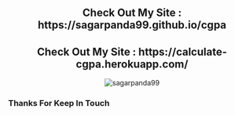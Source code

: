 <h2 align="center" >Check Out My Site : https://sagarpanda99.github.io/cgpa</h2>

<h2 align="center" >Check Out My Site : https://calculate-cgpa.herokuapp.com/</h2>

<p width="100px" hight="50px" align="center"> <img src="https://komarev.com/ghpvc/?username=sagarpanda99&label=Profile%20views&color=0e75b6&style=flat" alt="sagarpanda99" /> </p>
<h3 align="centre">Thanks For Keep In Touch<h3/>
